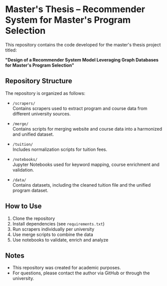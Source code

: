 # Master's Thesis – Recommender System for Master's Program Selection

This repository contains the code developed for the master's thesis project titled:

**"Design of a Recommender System Model Leveraging Graph Databases for Master's Program Selection"**

## Repository Structure

The repository is organized as follows:

- `/scrapers/`  
  Contains scrapers used to extract program and course data from different university sources.

- `/merge/`  
  Contains scripts for merging website and course data into a harmonized and unified dataset.

- `/tuition/`  
  Includes normalization scripts for tuition fees.

- `/notebooks/`  
  Jupyter Notebooks used for keyword mapping, course enrichment and validation.

- `/data/`  
  Contains datasets, including the cleaned tuition file and the unified program dataset.

## How to Use

1. Clone the repository  
2. Install dependencies (see `requirements.txt`)  
3. Run scrapers individually per university  
4. Use merge scripts to combine the data  
5. Use notebooks to validate, enrich and analyze

## Notes

- This repository was created for academic purposes.  
- For questions, please contact the author via GitHub or through the university.
